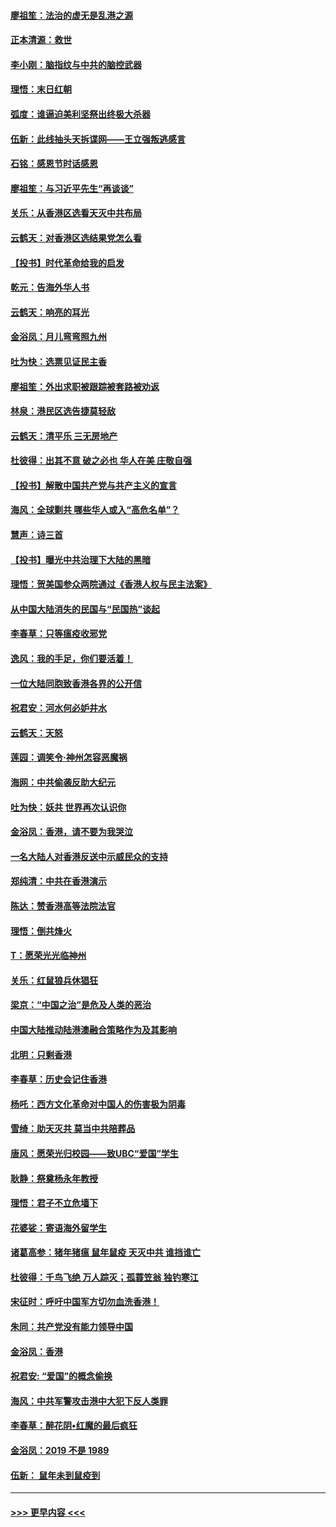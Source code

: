 #### [廖祖笙：法治的虚无是乱港之源](../pages/nsc993/n11690605.md?t=11301322) 
#### [正本清源：救世](../pages/nsc993/n11689134.md?t=11301322) 
#### [李小刚：脑指纹与中共的脑控武器](../pages/nsc993/n11688900.md?t=11301322) 
#### [理悟：末日红朝](../pages/nsc993/n11688829.md?t=11301322) 
#### [弧度：谁逼迫美利坚祭出终极大杀器](../pages/nsc993/n11688735.md?t=11301322) 
#### [伍新：此线抽头天拆谍网——王立强叛逃感言](../pages/nsc993/n11687981.md?t=11301322) 
#### [石铭：感恩节时话感恩](../pages/nsc993/n11687568.md?t=11301322) 
#### [廖祖笙：与习近平先生“再谈谈”](../pages/nsc993/n11687005.md?t=11301322) 
#### [关乐：从香港区选看天灭中共布局](../pages/nsc993/n11686647.md?t=11301322) 
#### [云鹤天：对香港区选结果党怎么看](../pages/nsc993/n11686216.md?t=11301322) 
#### [【投书】时代革命给我的启发](../pages/nsc993/n11684287.md?t=11301322) 
#### [乾元：告海外华人书](../pages/nsc993/n11684044.md?t=11301322) 
#### [云鹤天：响亮的耳光](../pages/nsc993/n11684254.md?t=11301322) 
#### [金浴凤：月儿弯弯照九州](../pages/nsc993/n11684231.md?t=11301322) 
#### [吐为快：选票见证民主香](../pages/nsc993/n11684206.md?t=11301322) 
#### [廖祖笙：外出求职被跟踪被套路被劝返](../pages/nsc993/n11683874.md?t=11301322) 
#### [林泉：港民区选告捷莫轻敌](../pages/nsc993/n11683930.md?t=11301322) 
#### [云鹤天：清平乐 三无房地产](../pages/nsc993/n11681521.md?t=11301322) 
#### [杜彼得：出其不意 破之必也 华人在美 庄敬自强](../pages/nsc993/n11679554.md?t=11301322) 
#### [【投书】解散中国共产党与共产主义的宣言](../pages/nsc993/n11679177.md?t=11301322) 
#### [海风：全球剿共 哪些华人或入“高危名单”？](../pages/nsc993/n11678617.md?t=11301322) 
#### [慧声：诗三首](../pages/nsc993/n11678848.md?t=11301322) 
#### [【投书】曝光中共治理下大陆的黑暗](../pages/nsc993/n11678674.md?t=11301322) 
#### [理悟：贺美国参众两院通过《香港人权与民主法案》](../pages/nsc993/n11678104.md?t=11301322) 
#### [从中国大陆消失的民国与“民国热”谈起](../pages/nsc993/n11678075.md?t=11301322) 
#### [李春草：只等瘟疫收邪党](../pages/nsc993/n11677308.md?t=11301322) 
#### [逸风：我的手足，你们要活着！](../pages/nsc993/n11676352.md?t=11301322) 
#### [一位大陆同胞致香港各界的公开信](../pages/nsc993/n11675761.md?t=11301322) 
#### [祝君安：河水何必妒井水](../pages/nsc993/n11675746.md?t=11301322) 
#### [云鹤天：天怒](../pages/nsc993/n11675718.md?t=11301322) 
#### [莲园：调笑令‧神州怎容恶魔祸](../pages/nsc993/n11675648.md?t=11301322) 
#### [海网：中共偷袭反助大纪元](../pages/nsc993/n11673515.md?t=11301322) 
#### [吐为快：妖共 世界再次认识你](../pages/nsc993/n11673506.md?t=11301322) 
#### [金浴凤：香港，请不要为我哭泣](../pages/nsc993/n11673248.md?t=11301322) 
#### [一名大陆人对香港反送中示威民众的支持](../pages/nsc993/n11672615.md?t=11301322) 
#### [郑纯清：中共在香港演示](../pages/nsc993/n11670539.md?t=11301322) 
#### [陈达：赞香港高等法院法官](../pages/nsc993/n11669542.md?t=11301322) 
#### [理悟：倒共烽火](../pages/nsc993/n11668844.md?t=11301322) 
#### [T：愿荣光光临神州](../pages/nsc993/n11668421.md?t=11301322) 
#### [关乐：红鼠狼兵休猖狂](../pages/nsc993/n11668378.md?t=11301322) 
#### [梁京：“中国之治”是危及人类的恶治](../pages/nsc993/n11668328.md?t=11301322) 
#### [中国大陆推动陆港澳融合策略作为及其影响](../pages/nsc993/n11668157.md?t=11301322) 
#### [北明：只剩香港](../pages/nsc993/n11668002.md?t=11301322) 
#### [李春草：历史会记住香港](../pages/nsc993/n11667927.md?t=11301322) 
#### [杨吒：西方文化革命对中国人的伤害极为阴毒](../pages/nsc993/n11664521.md?t=11301322) 
#### [雪绮：助天灭共 莫当中共陪葬品](../pages/nsc993/n11662650.md?t=11301322) 
#### [唐风：愿荣光归校园——致UBC“爱国”学生](../pages/nsc993/n11662194.md?t=11301322) 
#### [耿静：祭奠杨永年教授](../pages/nsc993/n11662514.md?t=11301322) 
#### [理悟：君子不立危墙下](../pages/nsc993/n11662172.md?t=11301322) 
#### [花婆娑：寄语海外留学生](../pages/nsc993/n11662121.md?t=11301322) 
#### [诸葛高参：猪年猪瘟 鼠年鼠疫 天灭中共 谁挡谁亡](../pages/nsc993/n11661980.md?t=11301322) 
#### [杜彼得：千鸟飞绝 万人踪灭；孤蓑笠翁 独钓寒江](../pages/nsc993/n11661170.md?t=11301322) 
#### [宋征时：呼吁中国军方切勿血洗香港！](../pages/nsc993/n11415318.md?t=11301322) 
#### [朱同：共产党没有能力领导中国](../pages/nsc993/n11660421.md?t=11301322) 
#### [金浴凤：香港](../pages/nsc993/n11660419.md?t=11301322) 
#### [祝君安: “爱国”的概念偷换](../pages/nsc993/n11659706.md?t=11301322) 
#### [海风：中共军警攻击港中大犯下反人类罪](../pages/nsc993/n11659632.md?t=11301322) 
#### [李春草：醉花阴•红魔的最后疯狂](../pages/nsc993/n11659287.md?t=11301322) 
#### [金浴凤：2019 不是 1989](../pages/nsc993/n11657663.md?t=11301322) 
#### [伍新： 鼠年未到鼠疫到](../pages/nsc993/n11655098.md?t=11301322) 

----
#### [ >>> 更早内容 <<< ](../indexes/nsc993-earlier.md)
